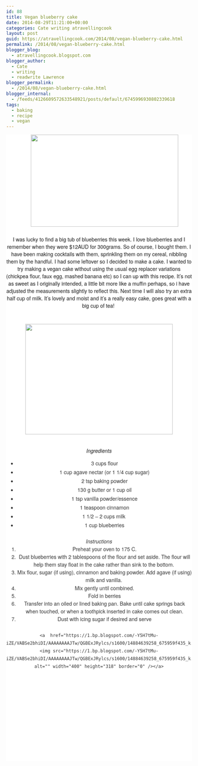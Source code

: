 ```yaml
---
id: 88
title: Vegan blueberry cake
date: 2014-08-29T11:21:00+00:00
categories: Cate writing atravellingcook
layout: post
guid: https://atravellingcook.com/2014/08/vegan-blueberry-cake.html
permalink: /2014/08/vegan-blueberry-cake.html
blogger_blog:
  - atravellingcook.blogspot.com
blogger_author:
  - Cate
  - writing
  - readwrite Lawrence
blogger_permalink:
  - /2014/08/vegan-blueberry-cake.html
blogger_internal:
  - /feeds/4126609572633548921/posts/default/6745996930802339618
tags:
  - baking
  - recipe
  - vegan
---
```

<div style="background-color: white; border: 0px; margin: 0px; padding: 0px; vertical-align: baseline;">
  <span style="background-color: transparent; font-family: Helvetica Neue, Arial, Helvetica, sans-serif; margin-left: 1em; margin-right: 1em; text-align: center;">          <a style="background-color: transparent; margin-left: 1em; margin-right: 1em; text-align: center;" href="https://4.bp.blogspot.com/-WUeq2AXDQ5g/VABTvrkZCwI/AAAAAAAAJUE/L7a2QnofuhY/s1600/15048235566_969988f2a2_z.jpg"><img src="https://4.bp.blogspot.com/-WUeq2AXDQ5g/VABTvrkZCwI/AAAAAAAAJUE/L7a2QnofuhY/s1600/15048235566_969988f2a2_z.jpg" alt="" width="400" height="250" border="0" /></a>


<div style="background-color: white; border: 0px; margin: 0px; padding: 0px; vertical-align: baseline;">
   




<div style="background-color: white; border: 0px; margin: 0px; padding: 0px; vertical-align: baseline;">
  I was lucky to find a big tub of blueberries this week. I love blueberries and I remember when they were $12AUD for 300grams. So of course, I bought them. I have been making cocktails with them, sprinkling them on my cereal, nibbling them by the handful. I had some leftover so I decided to make a cake. I wanted to try making a vegan cake without using the usual egg replacer variations (chickpea flour, faux egg, mashed banana etc) so I can up with this recipe. It&#8217;s not as sweet as I originally intended, a little bit more like a muffin perhaps, so i have adjusted the measurements slightly to reflect this. Next time I will also try an extra half cup of milk. It&#8217;s lovely and moist and it&#8217;s a really easy cake, goes great with a big cup of tea! 


<div style="background-color: white; border: 0px; margin: 0px; padding: 0px; vertical-align: baseline;">
   


<div style="background-color: white; border: 0px; margin: 0px; padding: 0px; vertical-align: baseline;">
                      <a style="line-height: 21.0599994659424px; margin-left: 1em; margin-right: 1em; text-align: center;" href="https://2.bp.blogspot.com/-_ZxQ0vm9Y-8/VABUCeotwII/AAAAAAAAJUM/Pd41_h6XQ5c/s1600/14843047199_fb1887c449_z.jpg"><img src="https://2.bp.blogspot.com/-_ZxQ0vm9Y-8/VABUCeotwII/AAAAAAAAJUM/Pd41_h6XQ5c/s1600/14843047199_fb1887c449_z.jpg" alt="" width="400" height="300" border="0" /></a>


<div style="background-color: white; border: 0px; margin: 0px; padding: 0px; vertical-align: baseline;">
   



  <i>Ingredients</i>


<div style="background-color: white; border: 0px; margin: 0px; padding: 0px; vertical-align: baseline;">
  <ul style="border: 0px; color: #333333; font-style: inherit; font-variant: inherit; font-weight: inherit; line-height: inherit; list-style-image: initial; list-style-position: initial; margin: 0px 0px 24px 30px; padding: 0px; vertical-align: baseline;">
    <li style="border: 0px; font-style: inherit; font-variant: inherit; font-weight: inherit; line-height: inherit; margin: 4px 0px 0px; padding: 0px; vertical-align: baseline;">
      3 cups flour
    </li>
    <li style="border: 0px; font-style: inherit; font-variant: inherit; font-weight: inherit; line-height: inherit; margin: 4px 0px 0px; padding: 0px; vertical-align: baseline;">
      1 cup agave nectar (or 1 1/4 cup sugar)
    </li>
    <li style="border: 0px; font-style: inherit; font-variant: inherit; font-weight: inherit; line-height: inherit; margin: 4px 0px 0px; padding: 0px; vertical-align: baseline;">
      2 tsp baking powder
    </li>
    <li style="border: 0px; font-style: inherit; font-variant: inherit; font-weight: inherit; line-height: inherit; margin: 4px 0px 0px; padding: 0px; vertical-align: baseline;">
      130 g butter or 1 cup oil
    </li>
    <li style="border: 0px; font-style: inherit; font-variant: inherit; font-weight: inherit; line-height: inherit; margin: 4px 0px 0px; padding: 0px; vertical-align: baseline;">
      1 tsp vanilla powder/essence
    </li>
    <li style="border: 0px; font-style: inherit; font-variant: inherit; font-weight: inherit; line-height: inherit; margin: 4px 0px 0px; padding: 0px; vertical-align: baseline;">
      1 teaspoon cinnamon
    </li>
    <li style="border: 0px; font-style: inherit; font-variant: inherit; font-weight: inherit; line-height: inherit; margin: 4px 0px 0px; padding: 0px; vertical-align: baseline;">
      1 1/2 – 2 cups milk 
    </li>
    <li style="border: 0px; font-style: inherit; font-variant: inherit; font-weight: inherit; line-height: inherit; margin: 4px 0px 0px; padding: 0px; vertical-align: baseline;">
      1 cup blueberries
    </li>
  </ul>
  
  <div style="border: 0px; color: #333333; font-style: inherit; font-variant: inherit; font-weight: inherit; line-height: inherit; margin: 0px; padding: 0px; vertical-align: baseline;">
  


<div style="background-color: white; border: 0px; color: #333333; line-height: 21.0599994659424px; margin: 0px; padding: 0px; vertical-align: baseline;">
  <div style="border: 0px; font-variant: inherit; font-weight: inherit; line-height: inherit; margin: 0px; padding: 0px; vertical-align: baseline;">
    <i>Instructions</i>
  
  
  <ol style="border: 0px; font-style: inherit; font-variant: inherit; font-weight: inherit; line-height: inherit; list-style-image: initial; list-style-position: initial; margin: 0px 0px 24px 30px; padding: 0px; vertical-align: baseline;">
    <li style="border: 0px; font-style: inherit; font-variant: inherit; font-weight: inherit; line-height: inherit; margin: 0px; padding: 0px; vertical-align: baseline;">
      Preheat your oven to 175 C.
    </li>
    <li style="border: 0px; font-style: inherit; font-variant: inherit; font-weight: inherit; line-height: inherit; margin: 0px; padding: 0px; vertical-align: baseline;">
      Dust blueberries with 2 tablespoons of the flour and set aside. The flour will help them stay float in the cake rather than sink to the bottom. 
    </li>
    <li style="border: 0px; font-style: inherit; font-variant: inherit; font-weight: inherit; line-height: inherit; margin: 0px; padding: 0px; vertical-align: baseline;">
      Mix flour, sugar (if using), cinnamon and baking powder. Add agave (if using) milk and vanilla. 
    </li>
    <li style="border: 0px; font-style: inherit; font-variant: inherit; font-weight: inherit; line-height: inherit; margin: 0px; padding: 0px; vertical-align: baseline;">
      Mix gently until combined.
    </li>
    <li style="border: 0px; font-style: inherit; font-variant: inherit; font-weight: inherit; line-height: inherit; margin: 0px; padding: 0px; vertical-align: baseline;">
      Fold in berries
    </li>
    <li style="border: 0px; font-style: inherit; font-variant: inherit; font-weight: inherit; line-height: inherit; margin: 0px; padding: 0px; vertical-align: baseline;">
      Transfer into an oiled or lined baking pan. Bake until cake springs back when touched, or when a toothpick inserted in cake comes out clean.
    </li>
    <li style="border: 0px; font-style: inherit; font-variant: inherit; font-weight: inherit; line-height: inherit; margin: 0px; padding: 0px; vertical-align: baseline;">
      Dust with icing sugar if desired and serve
    </li>
  </ol>
  
  
    <a  href="https://1.bp.blogspot.com/-Y5H7tMu-iZE/VABSe2bhiDI/AAAAAAAAJTw/QGBExJRylcs/s1600/14884639258_675959f435_k.jpg"><img src="https://1.bp.blogspot.com/-Y5H7tMu-iZE/VABSe2bhiDI/AAAAAAAAJTw/QGBExJRylcs/s1600/14884639258_675959f435_k.jpg" alt="" width="400" height="318" border="0" /></a>
  
  
  
  
  
  
  
  
  
     
  








&nbsp;